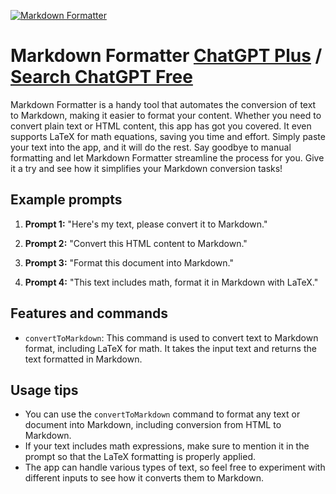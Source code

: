 
[![Markdown Formatter](https://files.oaiusercontent.com/file-IhQqyCNDjtufuGdwYHcKy8aZ?se=2123-10-17T11%3A24%3A38Z&sp=r&sv=2021-08-06&sr=b&rscc=max-age%3D31536000%2C%20immutable&rscd=attachment%3B%20filename%3Dd22b4473-502f-4900-9e74-b6847c377df6.png&sig=0Di2V72Npk5Qxak3aSsAwXls4kJD9fzrZJAIaNqsaxc%3D)](https://chat.openai.com/g/g-phfLUtTDA-markdown-formatter)

# Markdown Formatter [ChatGPT Plus](https://chat.openai.com/g/g-phfLUtTDA-markdown-formatter) / [Search ChatGPT Free](https://gptcall.net/index.html#/?search=Markdown%20Formatter)

Markdown Formatter is a handy tool that automates the conversion of text to Markdown, making it easier to format your content. Whether you need to convert plain text or HTML content, this app has got you covered. It even supports LaTeX for math equations, saving you time and effort. Simply paste your text into the app, and it will do the rest. Say goodbye to manual formatting and let Markdown Formatter streamline the process for you. Give it a try and see how it simplifies your Markdown conversion tasks!

## Example prompts

1. **Prompt 1:** "Here's my text, please convert it to Markdown."

2. **Prompt 2:** "Convert this HTML content to Markdown."

3. **Prompt 3:** "Format this document into Markdown."

4. **Prompt 4:** "This text includes math, format it in Markdown with LaTeX."

## Features and commands

- `convertToMarkdown`: This command is used to convert text to Markdown format, including LaTeX for math. It takes the input text and returns the text formatted in Markdown.

## Usage tips

- You can use the `convertToMarkdown` command to format any text or document into Markdown, including conversion from HTML to Markdown.
- If your text includes math expressions, make sure to mention it in the prompt so that the LaTeX formatting is properly applied.
- The app can handle various types of text, so feel free to experiment with different inputs to see how it converts them to Markdown.


